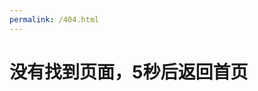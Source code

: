 ```yaml
---
permalink: /404.html
---
```


<meta http-equiv="refresh" content="5;url=https://blog.liubasara.info/">


# 没有找到页面，5秒后返回首页